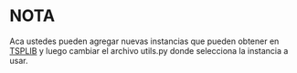 # NOTA
Aca ustedes pueden agregar nuevas instancias que pueden obtener en [TSPLIB](https://www.iwr.uni-heidelberg.de/groups/comopt/software/TSPLIB95/) y
luego cambiar el archivo utils.py donde selecciona la instancia a usar.
